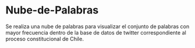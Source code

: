 # Nube-de-Palabras
Se realiza una nube de palabras para visualizar el conjunto de palabras con mayor frecuencia dentro de la base de datos de twitter correspondiente al proceso constitucional de Chile.

